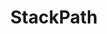 ---
blog: https://blog.stackpath.com/
facebook: https://www.facebook.com/stackpathllc/
linkedin: https://www.linkedin.com/company/stackpath
logohandle: stackpath
sort: stackpath
title: StackPath
twitter: StackPath
website: https://www.stackpath.com/
---